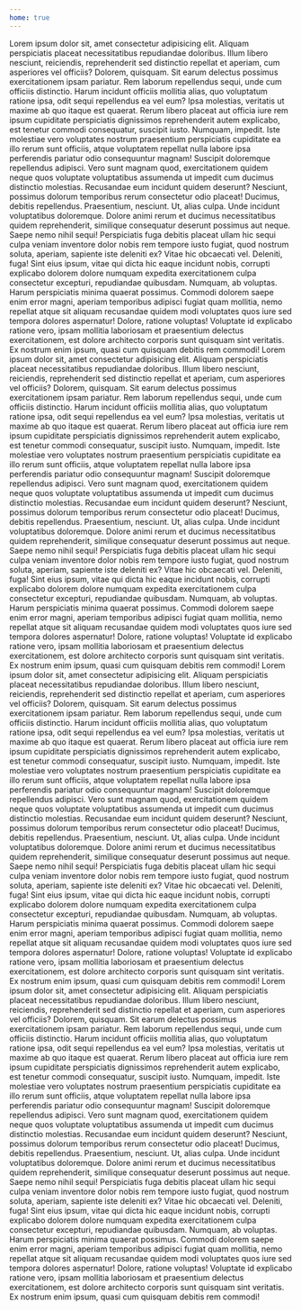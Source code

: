 ```yaml
---
home: true
---
```


Lorem ipsum dolor sit, amet consectetur adipisicing elit. Aliquam perspiciatis placeat necessitatibus repudiandae doloribus. Illum libero nesciunt, reiciendis, reprehenderit sed distinctio repellat et aperiam, cum asperiores vel officiis? Dolorem, quisquam.
Sit earum delectus possimus exercitationem ipsam pariatur. Rem laborum repellendus sequi, unde cum officiis distinctio. Harum incidunt officiis mollitia alias, quo voluptatum ratione ipsa, odit sequi repellendus ea vel eum?
Ipsa molestias, veritatis ut maxime ab quo itaque est quaerat. Rerum libero placeat aut officia iure rem ipsum cupiditate perspiciatis dignissimos reprehenderit autem explicabo, est tenetur commodi consequatur, suscipit iusto.
Numquam, impedit. Iste molestiae vero voluptates nostrum praesentium perspiciatis cupiditate ea illo rerum sunt officiis, atque voluptatem repellat nulla labore ipsa perferendis pariatur odio consequuntur magnam! Suscipit doloremque repellendus adipisci.
Vero sunt magnam quod, exercitationem quidem neque quos voluptate voluptatibus assumenda ut impedit cum ducimus distinctio molestias. Recusandae eum incidunt quidem deserunt? Nesciunt, possimus dolorum temporibus rerum consectetur odio placeat!
Ducimus, debitis repellendus. Praesentium, nesciunt. Ut, alias culpa. Unde incidunt voluptatibus doloremque. Dolore animi rerum et ducimus necessitatibus quidem reprehenderit, similique consequatur deserunt possimus aut neque. Saepe nemo nihil sequi!
Perspiciatis fuga debitis placeat ullam hic sequi culpa veniam inventore dolor nobis rem tempore iusto fugiat, quod nostrum soluta, aperiam, sapiente iste deleniti ex? Vitae hic obcaecati vel. Deleniti, fuga!
Sint eius ipsum, vitae qui dicta hic eaque incidunt nobis, corrupti explicabo dolorem dolore numquam expedita exercitationem culpa consectetur excepturi, repudiandae quibusdam. Numquam, ab voluptas. Harum perspiciatis minima quaerat possimus.
Commodi dolorem saepe enim error magni, aperiam temporibus adipisci fugiat quam mollitia, nemo repellat atque sit aliquam recusandae quidem modi voluptates quos iure sed tempora dolores aspernatur! Dolore, ratione voluptas!
Voluptate id explicabo ratione vero, ipsam mollitia laboriosam et praesentium delectus exercitationem, est dolore architecto corporis sunt quisquam sint veritatis. Ex nostrum enim ipsum, quasi cum quisquam debitis rem commodi!
Lorem ipsum dolor sit, amet consectetur adipisicing elit. Aliquam perspiciatis placeat necessitatibus repudiandae doloribus. Illum libero nesciunt, reiciendis, reprehenderit sed distinctio repellat et aperiam, cum asperiores vel officiis? Dolorem, quisquam.
Sit earum delectus possimus exercitationem ipsam pariatur. Rem laborum repellendus sequi, unde cum officiis distinctio. Harum incidunt officiis mollitia alias, quo voluptatum ratione ipsa, odit sequi repellendus ea vel eum?
Ipsa molestias, veritatis ut maxime ab quo itaque est quaerat. Rerum libero placeat aut officia iure rem ipsum cupiditate perspiciatis dignissimos reprehenderit autem explicabo, est tenetur commodi consequatur, suscipit iusto.
Numquam, impedit. Iste molestiae vero voluptates nostrum praesentium perspiciatis cupiditate ea illo rerum sunt officiis, atque voluptatem repellat nulla labore ipsa perferendis pariatur odio consequuntur magnam! Suscipit doloremque repellendus adipisci.
Vero sunt magnam quod, exercitationem quidem neque quos voluptate voluptatibus assumenda ut impedit cum ducimus distinctio molestias. Recusandae eum incidunt quidem deserunt? Nesciunt, possimus dolorum temporibus rerum consectetur odio placeat!
Ducimus, debitis repellendus. Praesentium, nesciunt. Ut, alias culpa. Unde incidunt voluptatibus doloremque. Dolore animi rerum et ducimus necessitatibus quidem reprehenderit, similique consequatur deserunt possimus aut neque. Saepe nemo nihil sequi!
Perspiciatis fuga debitis placeat ullam hic sequi culpa veniam inventore dolor nobis rem tempore iusto fugiat, quod nostrum soluta, aperiam, sapiente iste deleniti ex? Vitae hic obcaecati vel. Deleniti, fuga!
Sint eius ipsum, vitae qui dicta hic eaque incidunt nobis, corrupti explicabo dolorem dolore numquam expedita exercitationem culpa consectetur excepturi, repudiandae quibusdam. Numquam, ab voluptas. Harum perspiciatis minima quaerat possimus.
Commodi dolorem saepe enim error magni, aperiam temporibus adipisci fugiat quam mollitia, nemo repellat atque sit aliquam recusandae quidem modi voluptates quos iure sed tempora dolores aspernatur! Dolore, ratione voluptas!
Voluptate id explicabo ratione vero, ipsam mollitia laboriosam et praesentium delectus exercitationem, est dolore architecto corporis sunt quisquam sint veritatis. Ex nostrum enim ipsum, quasi cum quisquam debitis rem commodi!
Lorem ipsum dolor sit, amet consectetur adipisicing elit. Aliquam perspiciatis placeat necessitatibus repudiandae doloribus. Illum libero nesciunt, reiciendis, reprehenderit sed distinctio repellat et aperiam, cum asperiores vel officiis? Dolorem, quisquam.
Sit earum delectus possimus exercitationem ipsam pariatur. Rem laborum repellendus sequi, unde cum officiis distinctio. Harum incidunt officiis mollitia alias, quo voluptatum ratione ipsa, odit sequi repellendus ea vel eum?
Ipsa molestias, veritatis ut maxime ab quo itaque est quaerat. Rerum libero placeat aut officia iure rem ipsum cupiditate perspiciatis dignissimos reprehenderit autem explicabo, est tenetur commodi consequatur, suscipit iusto.
Numquam, impedit. Iste molestiae vero voluptates nostrum praesentium perspiciatis cupiditate ea illo rerum sunt officiis, atque voluptatem repellat nulla labore ipsa perferendis pariatur odio consequuntur magnam! Suscipit doloremque repellendus adipisci.
Vero sunt magnam quod, exercitationem quidem neque quos voluptate voluptatibus assumenda ut impedit cum ducimus distinctio molestias. Recusandae eum incidunt quidem deserunt? Nesciunt, possimus dolorum temporibus rerum consectetur odio placeat!
Ducimus, debitis repellendus. Praesentium, nesciunt. Ut, alias culpa. Unde incidunt voluptatibus doloremque. Dolore animi rerum et ducimus necessitatibus quidem reprehenderit, similique consequatur deserunt possimus aut neque. Saepe nemo nihil sequi!
Perspiciatis fuga debitis placeat ullam hic sequi culpa veniam inventore dolor nobis rem tempore iusto fugiat, quod nostrum soluta, aperiam, sapiente iste deleniti ex? Vitae hic obcaecati vel. Deleniti, fuga!
Sint eius ipsum, vitae qui dicta hic eaque incidunt nobis, corrupti explicabo dolorem dolore numquam expedita exercitationem culpa consectetur excepturi, repudiandae quibusdam. Numquam, ab voluptas. Harum perspiciatis minima quaerat possimus.
Commodi dolorem saepe enim error magni, aperiam temporibus adipisci fugiat quam mollitia, nemo repellat atque sit aliquam recusandae quidem modi voluptates quos iure sed tempora dolores aspernatur! Dolore, ratione voluptas!
Voluptate id explicabo ratione vero, ipsam mollitia laboriosam et praesentium delectus exercitationem, est dolore architecto corporis sunt quisquam sint veritatis. Ex nostrum enim ipsum, quasi cum quisquam debitis rem commodi!
Lorem ipsum dolor sit, amet consectetur adipisicing elit. Aliquam perspiciatis placeat necessitatibus repudiandae doloribus. Illum libero nesciunt, reiciendis, reprehenderit sed distinctio repellat et aperiam, cum asperiores vel officiis? Dolorem, quisquam.
Sit earum delectus possimus exercitationem ipsam pariatur. Rem laborum repellendus sequi, unde cum officiis distinctio. Harum incidunt officiis mollitia alias, quo voluptatum ratione ipsa, odit sequi repellendus ea vel eum?
Ipsa molestias, veritatis ut maxime ab quo itaque est quaerat. Rerum libero placeat aut officia iure rem ipsum cupiditate perspiciatis dignissimos reprehenderit autem explicabo, est tenetur commodi consequatur, suscipit iusto.
Numquam, impedit. Iste molestiae vero voluptates nostrum praesentium perspiciatis cupiditate ea illo rerum sunt officiis, atque voluptatem repellat nulla labore ipsa perferendis pariatur odio consequuntur magnam! Suscipit doloremque repellendus adipisci.
Vero sunt magnam quod, exercitationem quidem neque quos voluptate voluptatibus assumenda ut impedit cum ducimus distinctio molestias. Recusandae eum incidunt quidem deserunt? Nesciunt, possimus dolorum temporibus rerum consectetur odio placeat!
Ducimus, debitis repellendus. Praesentium, nesciunt. Ut, alias culpa. Unde incidunt voluptatibus doloremque. Dolore animi rerum et ducimus necessitatibus quidem reprehenderit, similique consequatur deserunt possimus aut neque. Saepe nemo nihil sequi!
Perspiciatis fuga debitis placeat ullam hic sequi culpa veniam inventore dolor nobis rem tempore iusto fugiat, quod nostrum soluta, aperiam, sapiente iste deleniti ex? Vitae hic obcaecati vel. Deleniti, fuga!
Sint eius ipsum, vitae qui dicta hic eaque incidunt nobis, corrupti explicabo dolorem dolore numquam expedita exercitationem culpa consectetur excepturi, repudiandae quibusdam. Numquam, ab voluptas. Harum perspiciatis minima quaerat possimus.
Commodi dolorem saepe enim error magni, aperiam temporibus adipisci fugiat quam mollitia, nemo repellat atque sit aliquam recusandae quidem modi voluptates quos iure sed tempora dolores aspernatur! Dolore, ratione voluptas!
Voluptate id explicabo ratione vero, ipsam mollitia laboriosam et praesentium delectus exercitationem, est dolore architecto corporis sunt quisquam sint veritatis. Ex nostrum enim ipsum, quasi cum quisquam debitis rem commodi!
